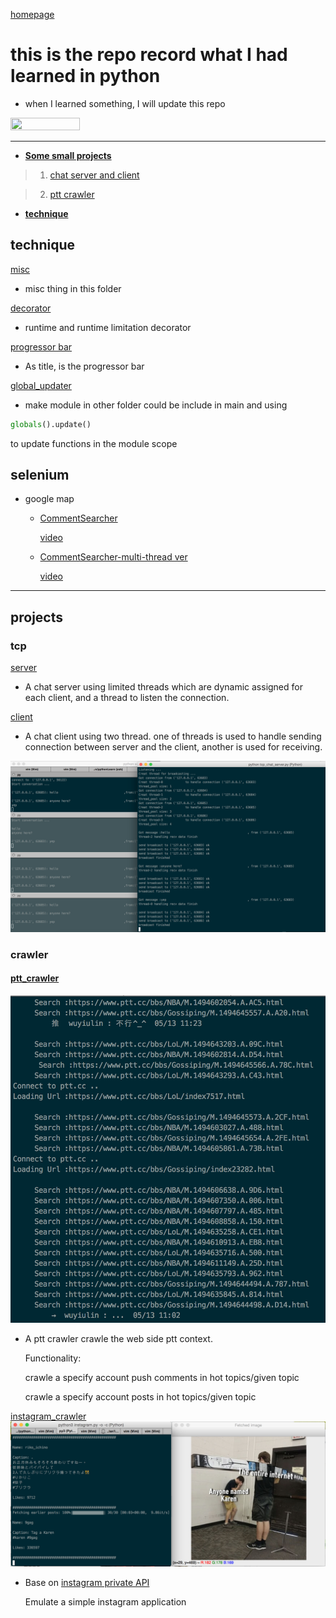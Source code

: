 [homepage](https://github.com/n3k0fi5t/)
# this is the repo record what I had learned in python
- when I learned something, I will update this repo

<img src="https://i.imgur.com/2tStxFL.jpg" width="47%" height="47%">


---
- [**Some small projects**](#projects)
> 1. [chat server and client](#tcp)

> 2. [ptt crawler](#crawler)


- [**technique**](#technique)

## technique
[misc](https://github.com/n3k0fi5t/pythonLearn/tree/master/misc)
- misc thing in this folder


[decorator](https://github.com/n3k0fi5t/pythonLearn/tree/master/decorator)
- runtime and runtime limitation decorator


[progressor bar](https://github.com/n3k0fi5t/pythonLearn/tree/master/progressor_bar)
- As title, is the progressor bar


[global_updater](https://github.com/n3k0fi5t/pythonLearn/tree/master/global_updater)
- make module in other folder could be include in main and using
```python
globals().update()
```
to update functions in the module scope

## selenium
- google map

  - [CommentSearcher](https://github.com/n3k0fi5t/pythonLearn/blob/master/googlemap.py)

    [video](https://www.youtube.com/watch?v=S_FoFEcidPk)

  - [CommentSearcher-multi-thread ver](https://github.com/n3k0fi5t/pythonLearn/blob/master/googlemap_multi-thread.py)

    [video](https://www.youtube.com/watch?v=8z35_sE7B2E)

---

## projects
### tcp
[server](https://github.com/n3k0fi5t/pythonLearn/blob/master/tcp_chat_server.py)
- A chat server using limited threads which are dynamic assigned for each client, and a thread
to listen the connection.

[client](https://github.com/n3k0fi5t/pythonLearn/blob/master/simple_client.py)
- A chat client using two thread. one of threads is used to handle sending connection between server and the client, another is used for receiving.

![image](https://github.com/n3k0fi5t/pythonLearn/blob/master/sample_picture/chat2.png)


### crawler
#### [ptt_crawler](https://github.com/n3k0fi5t/pythonLearn/blob/master/ptt_crawler.py)
![image](https://github.com/n3k0fi5t/pythonLearn/blob/master/sample_picture/crawler.png)
- A ptt crawler crawle the web side ptt context.

  Functionality:

    crawle a specify account push comments in hot topics/given topic

    crawle a specify account posts in hot topics/given topic

[instagram_crawler](https://github.com/n3k0fi5t/pythonLearn/blob/master/instagram/instagram.py)
![image](https://github.com/n3k0fi5t/pythonLearn/blob/master/sample_picture/instagram_demo.png)
- Base on [instagram private API](https://github.com/ping/instagram_private_api)

  Emulate a simple instagram application

